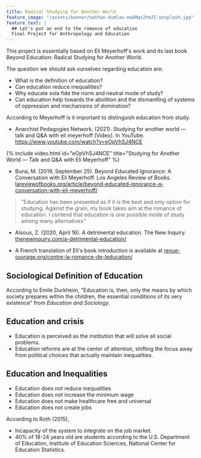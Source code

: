 ```yaml
---
title: Radical Studying for Another World
feature_image: "/assets/banner/nathan-dumlao-ewGMqs2tmJI-unsplash.jpg"
feature_text: |
  ## Let's put an end to the romance of education
  Final Project for Anthropology and Education
---
```


This project is essentially based on Eli Meyerhoff's work and its last book Beyond Education: Radical Studying for Another World.

The question we should ask ourselves regarding education are:
* What is the definition of education?
* Can education reduce inequalities?
* Why educate sola fide the norm and neutral mode of study?
* Can education help towards the abolition and the dismantling of systems of oppression and mechanisms of domination?

According to Meyerhoff is it important to distinguish education from study.

*  Anarchist Pedagogies Network. (2021). Studying for another world — talk and Q&A with eli meyerhoff [Video]. In YouTube. https://www.youtube.com/watch?v=eOpVhSJ4NCE

{% include video.html id="eOpVhSJ4NCE" title="Studying for Another World — Talk and Q&A with Eli Meyerhoff" %}

*  Buna, M. (2019, September 25). Beyond Educated Ignorance: A Conversation with Eli Meyerhoff. Los Angeles Review of Books. [lareviewofbooks.org/article/beyond-educated-ignorance-a-conversation-with-eli-meyerhoff/](https://lareviewofbooks.org/article/beyond-educated-ignorance-a-conversation-with-eli-meyerhoff/)
> "Education has been presented as if it is the best and only option for studying. Against the grain, my book takes aim at the romance of education. I contend that education is one possible mode of study among many alternatives"

*  Alsous, Z. (2020, April 16). A detrimental education. The New Inquiry. [thenewinquiry.com/a-detrimental-education/](https://thenewinquiry.com/a-detrimental-education/)


* A French translation of Eli's book introduction is available at [revue-ouvrage.org/contre-la-romance-de-leducation/](http://www.revue-ouvrage.org/contre-la-romance-de-leducation/)

## Sociological Definition of Education

According to Emile Durkheim, “Education is, then, only the means by which society prepares within the children, the essential conditions of its very existence" from _Education and Sociology._

## Education and crisis

* Education is perceived as the institution that will solve all social problems.
* Education reforms are at the center of attention, shifting the focus away from political choices that actually maintain inequalities.

## Education and Inequalities

* Education does not reduce inequalities
* Education does not increase the minimum wage
* Education does not make healthcare free and universal
* Education does not create jobs

According to Roth (2015),
* Incapacity of the system to integrate on the job market.
* 40% of 18-24 years old are students according to the U.S. Department of Education, Institute of Education Sciences, National Center for Education Statistics.
